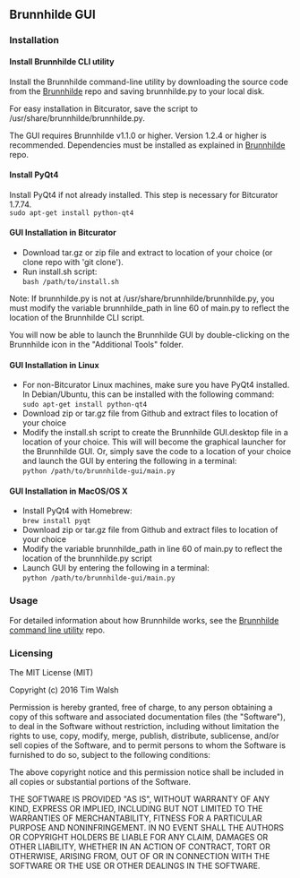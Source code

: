 ## Brunnhilde GUI  

### Installation  

#### Install Brunnhilde CLI utility  

Install the Brunnhilde command-line utility by downloading the source code from the [Brunnhilde](http://github.com/timothyryanwalsh/brunnhilde) repo and saving brunnhilde.py to your local disk. 

For easy installation in Bitcurator, save the script to /usr/share/brunnhilde/brunnhilde.py.  

The GUI requires Brunnhilde v1.1.0 or higher. Version 1.2.4 or higher is recommended. Dependencies must be installed as explained in [Brunnhilde](http://github.com/timothyryanwalsh/brunnhilde) repo.  

#### Install PyQt4  

Install PyQt4 if not already installed. This step is necessary for Bitcurator 1.7.74.  
`sudo apt-get install python-qt4`  

#### GUI Installation in Bitcurator  

* Download tar.gz or zip file and extract to location of your choice (or clone repo with 'git clone').  
* Run install.sh script:  
`bash /path/to/install.sh`  

Note: If brunnhilde.py is not at /usr/share/brunnhilde/brunnhilde.py, you must modify the variable brunnhilde_path in line 60 of main.py to reflect the location of the Brunnhilde CLI script.  

You will now be able to launch the Brunnhilde GUI by double-clicking on the Brunnhilde icon in the "Additional Tools" folder.  

#### GUI Installation in Linux

* For non-Bitcurator Linux machines, make sure you have PyQt4 installed. In Debian/Ubuntu, this can be installed with the following command:  
`sudo apt-get install python-qt4`  
* Download zip or tar.gz file from Github and extract files to location of your choice  
* Modify the install.sh script to create the Brunnhilde GUI.desktop file in a location of your choice. This will will become the graphical launcher for the Brunnhilde GUI. Or, simply save the code to a location of your choice and launch the GUI by entering the following in a terminal:   
`python /path/to/brunnhilde-gui/main.py`  

#### GUI Installation in MacOS/OS X  

* Install PyQt4 with Homebrew:  
`brew install pyqt`  
* Download zip or tar.gz file from Github and extract files to location of your choice  
* Modify the variable brunnhilde_path in line 60 of main.py to reflect the location of the brunnhilde.py script  
* Launch GUI by entering the following in a terminal:  
`python /path/to/brunnhilde-gui/main.py`  

### Usage  

For detailed information about how Brunnhilde works, see the [Brunnhilde command line utility](https://github.com/timothyryanwalsh/brunnhilde) repo.  

### Licensing  

The MIT License (MIT)  

Copyright (c) 2016 Tim Walsh  

Permission is hereby granted, free of charge, to any person obtaining a copy of this software and associated documentation files (the "Software"), to deal in the Software without restriction, including without limitation the rights to use, copy, modify, merge, publish, distribute, sublicense, and/or sell copies of the Software, and to permit persons to whom the Software is furnished to do so, subject to the following conditions:  

The above copyright notice and this permission notice shall be included in all copies or substantial portions of the Software.  

THE SOFTWARE IS PROVIDED "AS IS", WITHOUT WARRANTY OF ANY KIND, EXPRESS OR IMPLIED, INCLUDING BUT NOT LIMITED TO THE WARRANTIES OF MERCHANTABILITY, FITNESS FOR A PARTICULAR PURPOSE AND NONINFRINGEMENT. IN NO EVENT SHALL THE AUTHORS OR COPYRIGHT HOLDERS BE LIABLE FOR ANY CLAIM, DAMAGES OR OTHER LIABILITY, WHETHER IN AN ACTION OF CONTRACT, TORT OR OTHERWISE, ARISING FROM, OUT OF OR IN CONNECTION WITH THE SOFTWARE OR THE USE OR OTHER DEALINGS IN THE SOFTWARE.  
